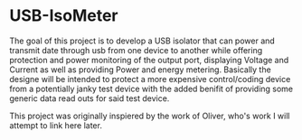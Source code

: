 # USB-IsoMeter

The goal of this project is to develop a USB isolator that can power and transmit date through usb from one device to another while offering protection and power monitoring of the output port, displaying Voltage and Current as well as providing Power and energy metering. Basically the designe will be intended to protect a more expensive control/coding device from a potentially janky test device with the added benifit of providing some generic data read outs for said test device. 

This project was originally inspiered by the work of Oliver, who's work I will attempt to link here later. 

